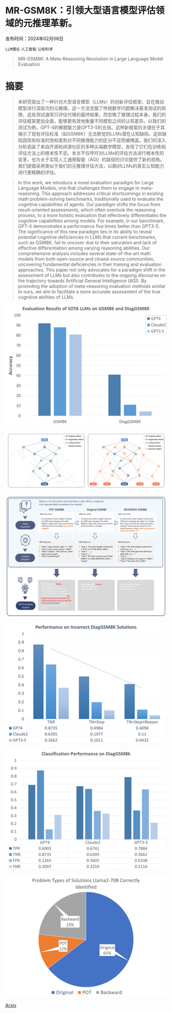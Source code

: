# MR-GSM8K：引领大型语言模型评估领域的元推理革新。

发布时间：2024年02月06日

`LLM理论` `人工智能` `认知科学`

> MR-GSM8K: A Meta-Reasoning Revolution in Large Language Model Evaluation

# 摘要

> 本研究提出了一种针对大型语言模型（LLMs）的创新评估框架，旨在推动模型进行深层次的元推理。这一方法克服了传统数学问题解决基准测试的局限，这些测试通常只评估代理的最终结果，而忽略了推理过程本身。我们的评估框架更加全面，能够更有效地衡量不同模型之间的认知差异。以我们的测试为例，GPT-4的解题能力是GPT3-5的五倍。这种新框架的关键在于其揭示了现有评估标准（如GSM8K）无法察觉的LLMs潜在认知缺陷，这些缺陷因现有标准的饱和度和对不同推理能力的区分不足而被掩盖。我们的深入分析涵盖了来自开源和闭源社区的多种尖端数学模型，发现了它们在训练和评估方法上的根本性不足。本文不仅呼吁对LLMs的评估方法进行根本性的变革，也为关于实现人工通用智能（AGI）的路径的讨论提供了新的视角。我们提倡采用类似于我们的元推理评估方法，以期对LLMs的真实认知能力进行更精确的评估。

> In this work, we introduce a novel evaluation paradigm for Large Language Models, one that challenges them to engage in meta-reasoning. This approach addresses critical shortcomings in existing math problem-solving benchmarks, traditionally used to evaluate the cognitive capabilities of agents. Our paradigm shifts the focus from result-oriented assessments, which often overlook the reasoning process, to a more holistic evaluation that effectively differentiates the cognitive capabilities among models. For example, in our benchmark, GPT-4 demonstrates a performance five times better than GPT3-5. The significance of this new paradigm lies in its ability to reveal potential cognitive deficiencies in LLMs that current benchmarks, such as GSM8K, fail to uncover due to their saturation and lack of effective differentiation among varying reasoning abilities. Our comprehensive analysis includes several state-of-the-art math models from both open-source and closed-source communities, uncovering fundamental deficiencies in their training and evaluation approaches. This paper not only advocates for a paradigm shift in the assessment of LLMs but also contributes to the ongoing discourse on the trajectory towards Artificial General Intelligence (AGI). By promoting the adoption of meta-reasoning evaluation methods similar to ours, we aim to facilitate a more accurate assessment of the true cognitive abilities of LLMs.

![MR-GSM8K：引领大型语言模型评估领域的元推理革新。](../../../paper_images/2312.17080/x1.png)

![MR-GSM8K：引领大型语言模型评估领域的元推理革新。](../../../paper_images/2312.17080/reasoning_paths2.png)

![MR-GSM8K：引领大型语言模型评估领域的元推理革新。](../../../paper_images/2312.17080/x2.png)

![MR-GSM8K：引领大型语言模型评估领域的元推理革新。](../../../paper_images/2312.17080/x3.png)

![MR-GSM8K：引领大型语言模型评估领域的元推理革新。](../../../paper_images/2312.17080/x4.png)

![MR-GSM8K：引领大型语言模型评估领域的元推理革新。](../../../paper_images/2312.17080/x5.png)

[Arxiv](https://arxiv.org/abs/2312.17080)